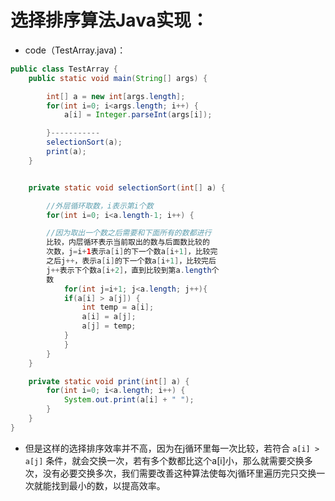 # 选择排序算法Java实现：

* code（TestArray.java\)：

```java
public class TestArray {
    public static void main(String[] args) {

        int[] a = new int[args.length];
        for(int i=0; i<args.length; i++) {
            a[i] = Integer.parseInt(args[i]);

        }-----------
        selectionSort(a);
        print(a);
    }


    private static void selectionSort(int[] a) {    

        //外层循环取数，i表示第i个数
        for(int i=0; i<a.length-1; i++) {

        //因为取出一个数之后需要和下面所有的数都进行
        比较，内层循环表示当前取出的数与后面数比较的
        次数，j=i+1表示a[i]的下一个数a[i+1]，比较完
        之后j++，表示a[i]的下一个数a[i+1]，比较完后
        j++表示下个数a[i+2]，直到比较到第a.length个
        数
            for(int j=i+1; j<a.length; j++){
            if(a[i] > a[j]) {
                int temp = a[i];
                a[i] = a[j];
                a[j] = temp;
            }
            }
        }
    }

    private static void print(int[] a) {
        for(int i=0; i<a.length; i++) {
            System.out.print(a[i] + " ");
        }
    }
}
```

* 但是这样的选择排序效率并不高，因为在j循环里每一次比较，若符合 `a[i] > a[j]` 条件，就会交换一次，若有多个数都比这个a[i]小，那么就需要交换多次，没有必要交换多次，我们需要改善这种算法使每次j循环里遍历完只交换一次就能找到最小的数，以提高效率。



